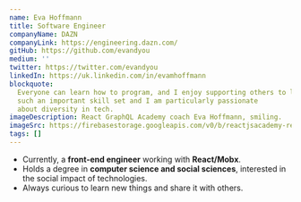 ```yaml
---
name: Eva Hoffmann
title: Software Engineer
companyName: DAZN
companyLink: https://engineering.dazn.com/
gitHub: https://github.com/evandyou
medium: ''
twitter: https://twitter.com/evandyou
linkedIn: https://uk.linkedin.com/in/evamhoffmann
blockquote:
  Everyone can learn how to program, and I enjoy supporting others to learn and expand their skill set. Programming is
  such an important skill set and I am particularly passionate
  about diversity in tech.
imageDescription: React GraphQL Academy coach Eva Hoffmann, smiling.
imageSrc: https://firebasestorage.googleapis.com/v0/b/reactjsacademy-react.appspot.com/o/team%2Feva.jpg?alt=media
tags: []
---
```


- Currently, a **front-end engineer** working
  with **React/Mobx**.
- Holds a degree in
  **computer science and social sciences**,
  interested in the social impact of technologies.
- Always curious to learn new things and share it with others.
